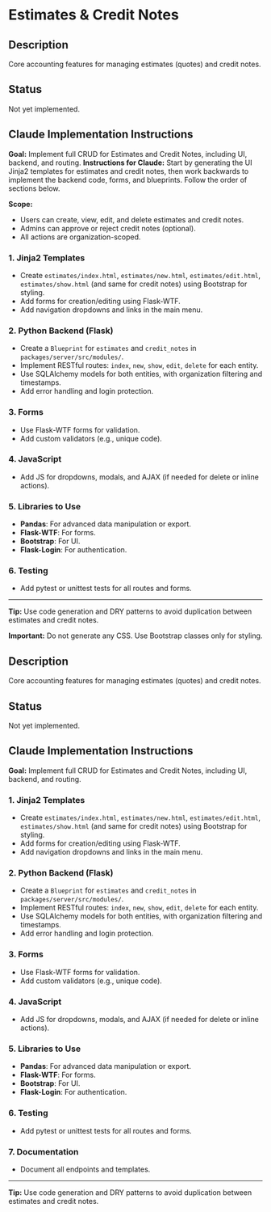 # Estimates & Credit Notes
## Description
Core accounting features for managing estimates (quotes) and credit notes.

## Status
Not yet implemented.

## Claude Implementation Instructions

**Goal:** Implement full CRUD for Estimates and Credit Notes, including UI, backend, and routing.
**Instructions for Claude:**
Start by generating the UI Jinja2 templates for estimates and credit notes, then work backwards to implement the backend code, forms, and blueprints. Follow the order of sections below.

**Scope:**
- Users can create, view, edit, and delete estimates and credit notes.
- Admins can approve or reject credit notes (optional).
- All actions are organization-scoped.

### 1. Jinja2 Templates
- Create `estimates/index.html`, `estimates/new.html`, `estimates/edit.html`, `estimates/show.html` (and same for credit notes) using Bootstrap for styling.
- Add forms for creation/editing using Flask-WTF.
- Add navigation dropdowns and links in the main menu.

### 2. Python Backend (Flask)
- Create a `Blueprint` for `estimates` and `credit_notes` in `packages/server/src/modules/`.
- Implement RESTful routes: `index`, `new`, `show`, `edit`, `delete` for each entity.
- Use SQLAlchemy models for both entities, with organization filtering and timestamps.
- Add error handling and login protection.

### 3. Forms
- Use Flask-WTF forms for validation.
- Add custom validators (e.g., unique code).

### 4. JavaScript
- Add JS for dropdowns, modals, and AJAX (if needed for delete or inline actions).

### 5. Libraries to Use
- **Pandas**: For advanced data manipulation or export.
- **Flask-WTF**: For forms.
- **Bootstrap**: For UI.
- **Flask-Login**: For authentication.

### 6. Testing
- Add pytest or unittest tests for all routes and forms.

---
**Tip:** Use code generation and DRY patterns to avoid duplication between estimates and credit notes.

**Important:** Do not generate any CSS. Use Bootstrap classes only for styling.

## Description
Core accounting features for managing estimates (quotes) and credit notes.

## Status
Not yet implemented.

## Claude Implementation Instructions

**Goal:** Implement full CRUD for Estimates and Credit Notes, including UI, backend, and routing.

### 1. Jinja2 Templates
- Create `estimates/index.html`, `estimates/new.html`, `estimates/edit.html`, `estimates/show.html` (and same for credit notes) using Bootstrap for styling.
- Add forms for creation/editing using Flask-WTF.
- Add navigation dropdowns and links in the main menu.

### 2. Python Backend (Flask)
- Create a `Blueprint` for `estimates` and `credit_notes` in `packages/server/src/modules/`.
- Implement RESTful routes: `index`, `new`, `show`, `edit`, `delete` for each entity.
- Use SQLAlchemy models for both entities, with organization filtering and timestamps.
- Add error handling and login protection.

### 3. Forms
- Use Flask-WTF forms for validation.
- Add custom validators (e.g., unique code).

### 4. JavaScript
- Add JS for dropdowns, modals, and AJAX (if needed for delete or inline actions).

### 5. Libraries to Use
- **Pandas**: For advanced data manipulation or export.
- **Flask-WTF**: For forms.
- **Bootstrap**: For UI.
- **Flask-Login**: For authentication.

### 6. Testing
- Add pytest or unittest tests for all routes and forms.

### 7. Documentation
- Document all endpoints and templates.

---
**Tip:** Use code generation and DRY patterns to avoid duplication between estimates and credit notes.

